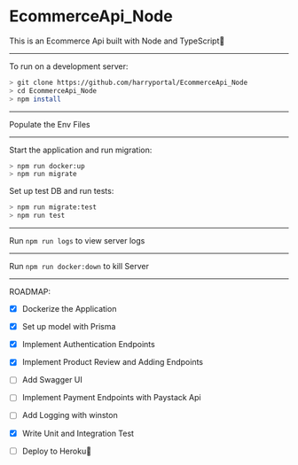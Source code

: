# EcommerceApi_Node
This is an Ecommerce Api built with Node and TypeScript:rocket:

***
To run on a development server: 

```sh
> git clone https://github.com/harryportal/EcommerceApi_Node
> cd EcommerceApi_Node
> npm install
```
***
Populate the Env Files
***
Start the application and run migration:
```sh
> npm run docker:up
> npm run migrate
```

Set up test DB and run tests:
```sh
> npm run migrate:test
> npm run test
```
***
Run `npm run logs` to view server logs
***
Run `npm run docker:down` to kill Server
***
ROADMAP:
- [x] Dockerize the Application
- [x] Set up model with Prisma
- [x] Implement Authentication Endpoints
- [x] Implement Product Review and Adding Endpoints
- [ ] Add Swagger UI
- [ ] Implement Payment Endpoints with Paystack Api
- [ ] Add Logging with winston
- [x] Write Unit and Integration Test
- [ ] Deploy to Heroku:rocket: 


